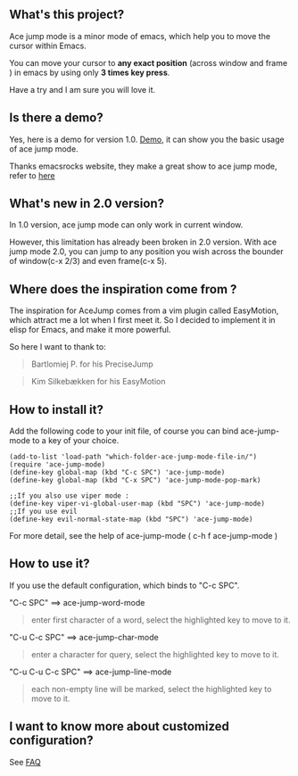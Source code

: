 ## What's this project?
Ace jump mode is a minor mode of emacs, which help you to move the cursor within Emacs. 

You can move your cursor to **any exact position** (across window and frame ) in emacs by using only **3 times key press**. 

Have a try and I am sure you will love it.

## Is there a demo?
Yes, here is a demo for version 1.0. [Demo](http://dl.dropbox.com/u/3254819/AceJumpModeDemo/AceJumpDemo.htm), it can show you the basic usage of ace jump mode.

Thanks emacsrocks website, they make a great show to ace jump mode, refer to [here](http://www.youtube.com/watch?feature=player_embedded&v=UZkpmegySnc#!)

## What's new in 2.0 version?
In 1.0 version, ace jump mode can only work in current window.

However, this limitation has already been broken in 2.0 version.  With
ace jump mode 2.0, you can jump to any position you wish across the
bounder of window(c-x 2/3) and even frame(c-x 5).


## Where does the inspiration come from ?
 
  The inspiration for AceJump comes from a vim plugin called EasyMotion, which attract me a lot when I first meet it.
 So I decided to implement it in elisp for Emacs, and make it more powerful.

So here I want to thank to:

> Bartlomiej P.    for his PreciseJump

> Kim Silkebækken  for his EasyMotion

## How to install it?

Add the following code to your init file, of course you can bind ace-jump-mode to a key of your choice.

    (add-to-list 'load-path "which-folder-ace-jump-mode-file-in/")
    (require 'ace-jump-mode)
    (define-key global-map (kbd "C-c SPC") 'ace-jump-mode)
    (define-key global-map (kbd "C-x SPC") 'ace-jump-mode-pop-mark)
    
    ;;If you also use viper mode :
    (define-key viper-vi-global-user-map (kbd "SPC") 'ace-jump-mode)
    ;;If you use evil
    (define-key evil-normal-state-map (kbd "SPC") 'ace-jump-mode)


For more detail, see the help of ace-jump-mode ( c-h f ace-jump-mode )

## How to use it?
If you use the default configuration, which binds to "C-c SPC".

"C-c SPC" ==>  ace-jump-word-mode

>enter first character of a word, select the highlighted key to move to it.

"C-u C-c SPC" ==>  ace-jump-char-mode

>enter a character for query, select the highlighted key to move to it.

"C-u C-u C-c SPC" ==>  ace-jump-line-mode

>each non-empty line will be marked, select the highlighted key to move to it.

## I want to know more about customized configuration?
See [FAQ ](http://github.com/winterTTr/ace-jump-mode/wiki/AceJump-FAQ)

